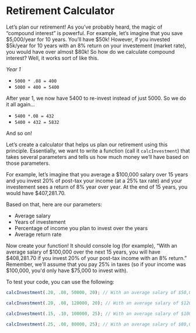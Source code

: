 # Retirement Calculator

Let’s plan our retirement! As you’ve probably heard, the magic of “compound interest” is powerful. For example, let’s imagine that you save $5,000/year for 10 years. You’ll have $50k! However, if you invested $5k/year for 10 years with an 8% return on your investement (market rate), you would have over almost $80k! So how do we calculate compound interest? Well, it works sort of like this.

_Year 1_
* `5000 * .08 = 400`
* `5000 + 400 = 5400`

After year 1, we now have 5400 to re-invest instead of just 5000. So we do it all again…

* `5400 *.08 = 432`
* `5400 + 432 = 5832`

And so on!

Let’s create a calculator that helps us plan our retirement using this principle. Essentially, we want to write a function (call it `calcInvestment`) that takes several parameters and tells us how much money we’ll have based on those parameters.

For example, let’s imagine that you average a $100,000 salary over 15 years and you invest 20% of post-tax your income (at a 25% tax rate) and your investement sees a return of 8% year over year. At the end of 15 years, you would have $407,281.70.

Based on that, here are our parameters:
* Average salary
* Years of investement
* Percentage of income you plan to invest over the years
* Average return rate

Now create your function! It should console log (for example), “With an average salary of $100,000 over the next 15 years, you will have $408,281.70 if you invest 20% of your post-tax income with an 8% return.” Remember, we'll assume that you pay 25% in taxes (so if your income was $100,000, you'd only have $75,000 to invest with).

To test your code, you can use the following:

```js
calcInvestment(.20, .08, 50000, 20); // With an average salary of $50,000 over the next 20 years, you will have $343,214 if you invest 20% of your post-tax income with an 8% return.

calcInvestment(.20, .08, 120000, 20); // With an average salary of $120,000 over the next 20 years, you will have $823,715 if you invest 20% of your post-tax income with an 8% return.

calcInvestment(.15, .10, 100000, 25); // With an average salary of $100,000 over the next 25 years, you will have $1,106,404 if you invest 15% of your post-tax income with a 10% return.

calcInvestment(.25, .08, 80000, 25); // With an average salary of $80,000 over the next 25 years, you will have $1,096,589 if you invest 25% of your post-tax income with a 10% return.
```
